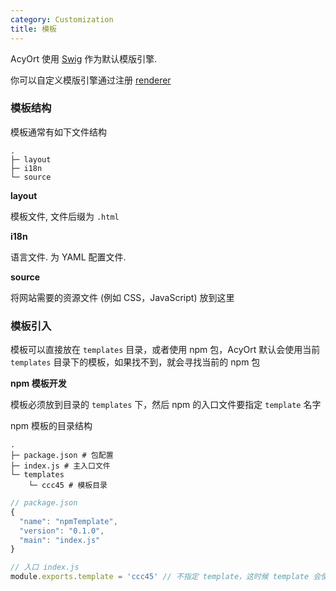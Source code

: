 ```yaml
---
category: Customization
title: 模板
---
```


AcyOrt 使用 [Swig](https://github.com/node-swig/swig-templates) 作为默认模版引擎.

你可以自定义模版引擎通过注册 [renderer](https://github.com/acyortjs/renderer)

### 模板结构

模板通常有如下文件结构

```
.
├─ layout
├─ i18n
└─ source
```

**layout**

模板文件, 文件后缀为 `.html`

**i18n**

语言文件. 为 YAML 配置文件.

**source**

将网站需要的资源文件 (例如 CSS，JavaScript) 放到这里

### 模板引入

模板可以直接放在 `templates` 目录，或者使用 npm 包，AcyOrt 默认会使用当前 `templates` 目录下的模板，如果找不到，就会寻找当前的 npm 包

**npm 模板开发**

模板必须放到目录的 `templates` 下，然后 npm 的入口文件要指定 `template` 名字

npm 模板的目录结构

```
.
├─ package.json # 包配置
├─ index.js # 主入口文件
└─ templates
    └─ ccc45 # 模板目录
```

```js
// package.json
{
  "name": "npmTemplate",
  "version": "0.1.0",
  "main": "index.js"
}
```

```js
// 入口 index.js
module.exports.template = 'ccc45' // 不指定 template，这时候 template 会使用 npm 包名
```
